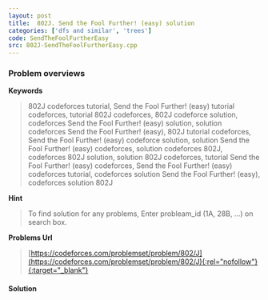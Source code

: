 ```yaml
---
layout: post
title:  802J. Send the Fool Further! (easy) solution
categories: ['dfs and similar', 'trees']
code: SendTheFoolFurtherEasy
src: 802J-SendTheFoolFurtherEasy.cpp
---
```

### **Problem overviews**

**Keywords**
> 802J codeforces tutorial, Send the Fool Further! (easy) tutorial codeforces, tutorial 802J codeforces, 802J codeforce solution, codeforces Send the Fool Further! (easy) solution, solution codeforces Send the Fool Further! (easy), 802J tutorial codeforces, Send the Fool Further! (easy) codeforce solution, solution Send the Fool Further! (easy) codeforces, solution codeforces 802J, codeforces 802J solution, solution 802J codeforces, tutorial Send the Fool Further! (easy) codeforces, Send the Fool Further! (easy) codeforces tutorial, codeforces solution Send the Fool Further! (easy), codeforces solution 802J

**Hint**
> To find solution for any problems, Enter probleam_id (1A, 28B, ...) on search box. 

**Problems Url**
> [https://codeforces.com/problemset/problem/802/J](https://codeforces.com/problemset/problem/802/J){:rel="nofollow"}{:target="_blank"}

#### **Solution**



